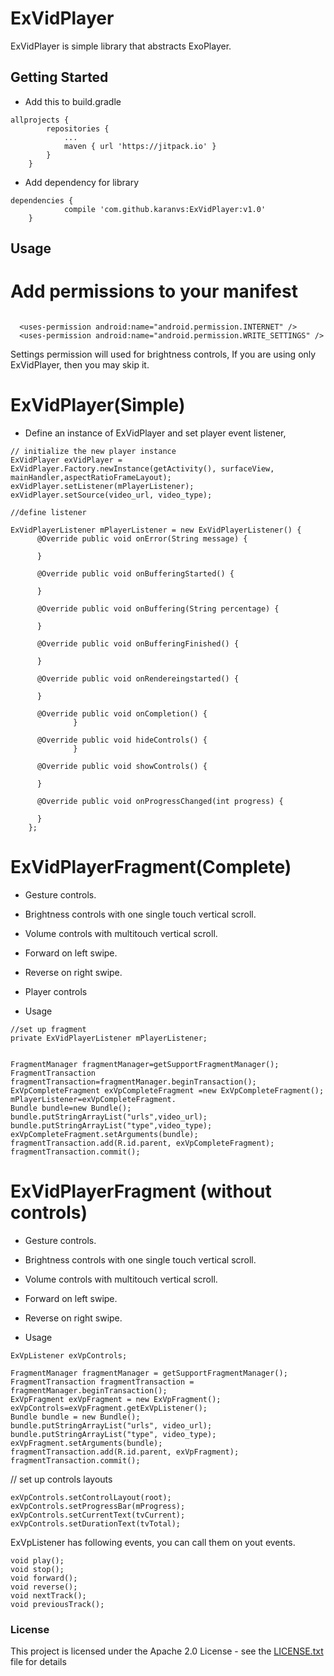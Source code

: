 # ExVidPlayer
ExVidPlayer is simple library that abstracts ExoPlayer.

## Getting Started

*  Add this to build.gradle
```
allprojects {
		repositories {
			...
			maven { url 'https://jitpack.io' }
		}
	}
```

*  Add dependency for library
```
dependencies {
	        compile 'com.github.karanvs:ExVidPlayer:v1.0'
	}
```

## Usage

# Add permissions to your manifest

```

  <uses-permission android:name="android.permission.INTERNET" />
  <uses-permission android:name="android.permission.WRITE_SETTINGS" />
```
Settings permission will used for brightness controls, If you are using only ExVidPlayer, then you may skip it.

#  ExVidPlayer(Simple)

* Define an instance of ExVidPlayer and set player event listener,

```
// initialize the new player instance
ExVidPlayer exVidPlayer = ExVidPlayer.Factory.newInstance(getActivity(), surfaceView, mainHandler,aspectRatioFrameLayout);
exVidPlayer.setListener(mPlayerListener);
exVidPlayer.setSource(video_url, video_type);

//define listener

ExVidPlayerListener mPlayerListener = new ExVidPlayerListener() {
      @Override public void onError(String message) {

      }

      @Override public void onBufferingStarted() {
      
      }

      @Override public void onBuffering(String percentage) {
        
      }

      @Override public void onBufferingFinished() {
        
      }

      @Override public void onRendereingstarted() {

      }

      @Override public void onCompletion() {
              }

      @Override public void hideControls() {
              }

      @Override public void showControls() {
        
      }

      @Override public void onProgressChanged(int progress) {
     
      }
    };

```

#  ExVidPlayerFragment(Complete) 

* Gesture controls.
* Brightness controls with one single touch vertical scroll.
* Volume controls with multitouch vertical scroll.
* Forward on left swipe. 
* Reverse on right swipe.
* Player controls 

* Usage

```
//set up fragment
private ExVidPlayerListener mPlayerListener;


FragmentManager fragmentManager=getSupportFragmentManager();
FragmentTransaction fragmentTransaction=fragmentManager.beginTransaction();
ExVpCompleteFragment exVpCompleteFragment =new ExVpCompleteFragment();
mPlayerListener=exVpCompleteFragment.
Bundle bundle=new Bundle();
bundle.putStringArrayList("urls",video_url);
bundle.putStringArrayList("type",video_type);
exVpCompleteFragment.setArguments(bundle);
fragmentTransaction.add(R.id.parent, exVpCompleteFragment);
fragmentTransaction.commit();

```

#  ExVidPlayerFragment (without controls) 

* Gesture controls.
* Brightness controls with one single touch vertical scroll.
* Volume controls with multitouch vertical scroll.
* Forward on left swipe. 
* Reverse on right swipe.

* Usage

```
ExVpListener exVpControls;

FragmentManager fragmentManager = getSupportFragmentManager();
FragmentTransaction fragmentTransaction = fragmentManager.beginTransaction();
ExVpFragment exVpFragment = new ExVpFragment();
exVpControls=exVpFragment.getExVpListener();
Bundle bundle = new Bundle();
bundle.putStringArrayList("urls", video_url);
bundle.putStringArrayList("type", video_type);
exVpFragment.setArguments(bundle);
fragmentTransaction.add(R.id.parent, exVpFragment);
fragmentTransaction.commit();
```

// set up controls layouts
```
exVpControls.setControlLayout(root);
exVpControls.setProgressBar(mProgress);
exVpControls.setCurrentText(tvCurrent);
exVpControls.setDurationText(tvTotal);
```

ExVpListener has following events, you can call them on yout events.

```
void play();
void stop();
void forward();
void reverse();
void nextTrack();
void previousTrack();

```

### License

This project is licensed under the Apache 2.0 License - see the [LICENSE.txt](LICENSE.txt) file for details
